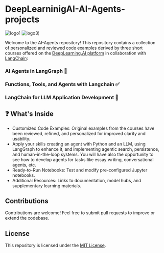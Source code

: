 # DeepLearninigAI-AI-Agents-projects
![logo1](https://github.com/user-attachments/assets/35f315f5-15fb-4236-9f1d-9ee2554b7d56) 
![logo3](https://github.com/micag2025/DeepLearninigAI-AI-Agents-projects/blob/b8abb492b14e995a62b2be21b1b5918f6352d9ee/image1.jpeg))


Welcome to the AI-Agents repository! This repository contains  a collection of personalized  and reviewed code examples derived by three short courses offered on the [DeepLearning.AI platform](https://www.deeplearning.ai/) in collaboration with [LangChain](https://www.langchain.com/):

### AI Agents in LangGraph 🤝  

### Functions, Tools, and Agents with Langchain ✅ 

### LangChain for LLM Application Development 🚀  




## ❓ What's Inside
  - Customized Code Examples: Original examples from the courses have been reviewed, refined, and personalized for improved clarity and usability.
  - Apply your skills creating an agent with Python and an LLM, using LangGraph to enhance it, and implementing agentic search, persistence, and human-in-the-loop systems. 
    You will have also the opportunity to see how to develop agents for tasks like essay writing, conversational agents, etc.
  - Ready-to-Run Notebooks: Test and modify pre-configured Jupyter notebooks.
  - Additional Resources: Links to documentation, model hubs, and supplementary learning materials.

 
## Contributions  
Contributions are welcome! Feel free to submit pull requests to improve or extend the codebase.

## License  
This repository is licensed under the [MIT License](https://opensource.org/license/MIT).

